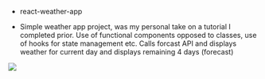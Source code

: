 - react-weather-app

* Simple weather app project, was my personal take on a tutorial I completed prior. Use of functional components opposed to classes, use of hooks for state management etc. Calls forcast API and displays weather for current day and displays remaining 4 days (forecast)

<p float="left">
  <img src="https://i.gyazo.com/315085834c4f6da9b909ffa369e4c69c.png"/>
</p>
